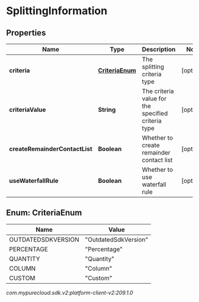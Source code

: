 # SplittingInformation


## Properties

| Name | Type | Description | Notes |
| ------------ | ------------- | ------------- | ------------- |
| **criteria** | [**CriteriaEnum**](#Enum--CriteriaEnum) | The splitting criteria type |  [optional] |
| **criteriaValue** | **String** | The criteria value for the specified criteria type |  [optional] |
| **createRemainderContactList** | **Boolean** | Whether to create remainder contact list |  [optional] |
| **useWaterfallRule** | **Boolean** | Whether to use waterfall rule |  [optional] |


## Enum: CriteriaEnum

| Name | Value |
| ---- | ----- |
| OUTDATEDSDKVERSION | &quot;OutdatedSdkVersion&quot; | 
| PERCENTAGE | &quot;Percentage&quot; | 
| QUANTITY | &quot;Quantity&quot; | 
| COLUMN | &quot;Column&quot; | 
| CUSTOM | &quot;Custom&quot; | 




_com.mypurecloud.sdk.v2:platform-client-v2:209.1.0_
